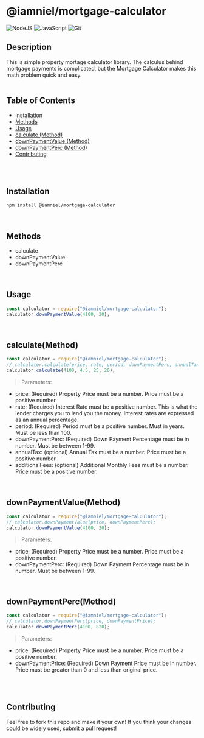 # @iamniel/mortgage-calculator

![NodeJS](https://img.shields.io/badge/node.js-6DA55F?style=for-the-badge&logo=node.js&logoColor=white) ![JavaScript](https://img.shields.io/badge/javascript-%23323330.svg?style=for-the-badge&logo=javascript&logoColor=%23F7DF1E) ![Git](https://img.shields.io/badge/git-%23F05033.svg?style=for-the-badge&logo=git&logoColor=white)
  
  ## Description
This is simple property mortage calculator library. The calculus behind mortgage payments is complicated, but the Mortgage Calculator makes this math problem quick and easy.
<br />
<br />

## Table of Contents

  * [Installation](#installation)
  * [Methods](#methods)
  * [Usage](#usage)
  * [calculate (Method)](#calculatemethod)
  * [downPaymentValue (Method)](#downpaymentvaluemethod)
  * [downPaymentPerc (Method)](#downpaymentpercmethod)
  * [Contributing](#contributing)

<br />
<br />

## Installation
```bash
npm install @iamniel/mortgage-calculator
```

<br />

## Methods
- calculate
- downPaymentValue
- downPaymentPerc

<br />

## Usage
```js
const calculator = require("@iamniel/mortgage-calculator");
calculator.downPaymentValue(4100, 20);
```
<br />


## calculate(Method)
```js
const calculator = require("@iamniel/mortgage-calculator");
// calculator.calculate(price, rate, period, downPaymentPerc, annualTax, additionalFees);
calculator.calculate(4100, 4.5, 25, 20);
```
> Parameters:
* price: (Required) Property Price must be a number. Price must be a positive number.
* rate: (Required) Interest Rate must be a positive number. This is what the lender charges you to lend you the money. Interest rates are expressed as an annual percentage.
* period: (Required) Period must be a positive number. Must in years. Must be less than 100.
* downPaymentPerc: (Required) Down Payment Percentage must be in number. Must be between 1-99.
* annualTax: (optional) Annual Tax must be a number. Price must be a positive number.
* additionalFees: (optional) Additional Monthly Fees must be a number. Price must be a positive number.

<br />

## downPaymentValue(Method)
```js
const calculator = require("@iamniel/mortgage-calculator");
// calculator.downPaymentValue(price, downPaymentPerc);
calculator.downPaymentValue(4100, 20);
```
> Parameters:
* price: (Required) Property Price must be a number. Price must be a positive number.
* downPaymentPerc: (Required) Down Payment Percentage must be in number. Must be between 1-99.

<br />

## downPaymentPerc(Method)
```js
const calculator = require("@iamniel/mortgage-calculator");
// calculator.downPaymentPerc(price, downPaymentPrice);
calculator.downPaymentPerc(4100, 820);
```
> Parameters:
* price: (Required) Property Price must be a number. Price must be a positive number.
* downPaymentPrice: (Required) Down Payment Price must be in number. Price must be greater than 0 and less than original price.

<br />
<br />

## Contributing
Feel free to fork this repo and make it your own! If you think your changes could be widely used, submit a pull request!
